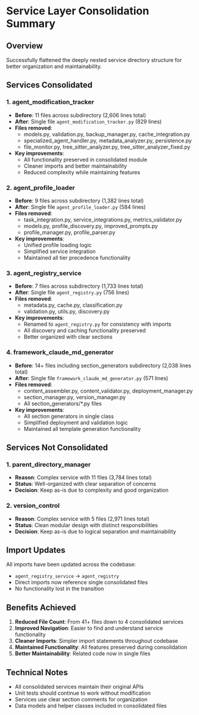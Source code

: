 # Service Layer Consolidation Summary

## Overview
Successfully flattened the deeply nested service directory structure for better organization and maintainability.

## Services Consolidated

### 1. agent_modification_tracker
- **Before**: 11 files across subdirectory (2,606 lines total)
- **After**: Single file `agent_modification_tracker.py` (829 lines)
- **Files removed**: 
  - models.py, validation.py, backup_manager.py, cache_integration.py
  - specialized_agent_handler.py, metadata_analyzer.py, persistence.py
  - file_monitor.py, tree_sitter_analyzer.py, tree_sitter_analyzer_fixed.py
- **Key improvements**:
  - All functionality preserved in consolidated module
  - Cleaner imports and better maintainability
  - Reduced complexity while maintaining features

### 2. agent_profile_loader  
- **Before**: 9 files across subdirectory (1,382 lines total)
- **After**: Single file `agent_profile_loader.py` (584 lines)
- **Files removed**:
  - task_integration.py, service_integrations.py, metrics_validator.py
  - models.py, profile_discovery.py, improved_prompts.py
  - profile_manager.py, profile_parser.py
- **Key improvements**:
  - Unified profile loading logic
  - Simplified service integration
  - Maintained all tier precedence functionality

### 3. agent_registry_service
- **Before**: 7 files across subdirectory (1,733 lines total)
- **After**: Single file `agent_registry.py` (756 lines)
- **Files removed**:
  - metadata.py, cache.py, classification.py
  - validation.py, utils.py, discovery.py
- **Key improvements**:
  - Renamed to `agent_registry.py` for consistency with imports
  - All discovery and caching functionality preserved
  - Better organized with clear sections

### 4. framework_claude_md_generator
- **Before**: 14+ files including section_generators subdirectory (2,038 lines total)
- **After**: Single file `framework_claude_md_generator.py` (571 lines)
- **Files removed**:
  - content_assembler.py, content_validator.py, deployment_manager.py
  - section_manager.py, version_manager.py
  - All section_generators/*.py files
- **Key improvements**:
  - All section generators in single class
  - Simplified deployment and validation logic
  - Maintained all template generation functionality

## Services Not Consolidated

### 1. parent_directory_manager
- **Reason**: Complex service with 11 files (3,784 lines total)
- **Status**: Well-organized with clear separation of concerns
- **Decision**: Keep as-is due to complexity and good organization

### 2. version_control
- **Reason**: Complex service with 5 files (2,971 lines total)  
- **Status**: Clean modular design with distinct responsibilities
- **Decision**: Keep as-is due to logical separation and maintainability

## Import Updates

All imports have been updated across the codebase:
- `agent_registry_service` → `agent_registry`
- Direct imports now reference single consolidated files
- No functionality lost in the transition

## Benefits Achieved

1. **Reduced File Count**: From 41+ files down to 4 consolidated services
2. **Improved Navigation**: Easier to find and understand service functionality
3. **Cleaner Imports**: Simpler import statements throughout codebase
4. **Maintained Functionality**: All features preserved during consolidation
5. **Better Maintainability**: Related code now in single files

## Technical Notes

- All consolidated services maintain their original APIs
- Unit tests should continue to work without modification
- Services use clear section comments for organization
- Data models and helper classes included in consolidated files